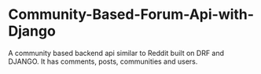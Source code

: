 # Community-Based-Forum-Api-with-Django
A community based backend api similar to Reddit built on DRF and DJANGO. It has comments, posts, communities and users.
